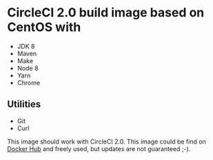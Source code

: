 # CircleCI 2.0 build image based on CentOS with

 - JDK 8
 - Maven
 - Make
 - Node 8
 - Yarn
 - Chrome

## Utilities

- Git
- Curl

This image should work with CircleCI 2.0. This image could be find on [Docker Hub](https://hub.docker.com/r/reiniergs/centos7-jdk-node8-browsers/) and freely used, but updates are not guaranteed ;-).
